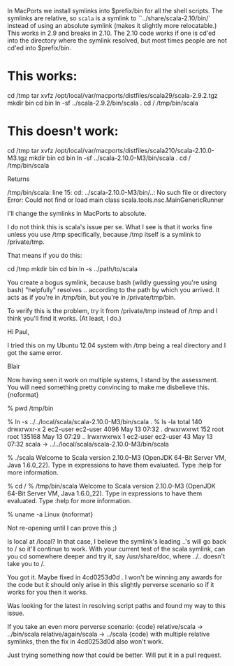In MacPorts we install symlinks into $prefix/bin for all the shell scripts.  The symlinks are relative, so `scala` is a symlink to ``../share/scala-2.10/bin/` instead of using an absolute symlink (makes it slightly more relocatable.)  This works in 2.9 and breaks in 2.10.  The 2.10 code works if one is cd'ed into the directory where the symlink resolved, but most times people are not cd'ed into $prefix/bin.

# This works:
cd /tmp
tar xvfz /opt/local/var/macports/distfiles/scala29/scala-2.9.2.tgz
mkdir bin
cd bin
ln -sf ../scala-2.9.2/bin/scala .
cd /
/tmp/bin/scala


# This doesn't work:
cd /tmp
tar xvfz /opt/local/var/macports/distfiles/scala210/scala-2.10.0-M3.tgz
mkdir bin
cd bin
ln -sf ../scala-2.10.0-M3/bin/scala .
cd /
/tmp/bin/scala


Returns

/tmp/bin/scala: line 15: cd: ../scala-2.10.0-M3/bin/..: No such file or directory
Error: Could not find or load main class scala.tools.nsc.MainGenericRunner

I'll change the symlinks in MacPorts to absolute.

I do not think this is scala's issue per se.  What I see is that it works fine unless you use /tmp specifically, because /tmp itself is a symlink to /private/tmp.

That means if you do this:

  cd /tmp
  mkdir bin
  cd bin
  ln -s ../path/to/scala

You create a bogus symlink, because bash (wildly guessing you're using bash) "helpfully" resolves .. according to the path by which you arrived.  It acts as if you're in /tmp/bin, but you're in /private/tmp/bin.

To verify this is the problem, try it from /private/tmp instead of /tmp and I think you'll find it works.  (At least, I do.)

Hi Paul,

I tried this on my Ubuntu 12.04 system with /tmp being a real directory and I got the same error.

Blair

Now having seen it work on multiple systems, I stand by the assessment.  You will need something pretty convincing to make me disbelieve this.
{noformat}

% pwd
/tmp/bin

% ln -s ../../local/scala/scala-2.10.0-M3/bin/scala .
% ls -la
total 140
drwxrwxr-x   2 ec2-user ec2-user   4096 May 13 07:32 .
drwxrwxrwt 152 root     root     135168 May 13 07:29 ..
lrwxrwxrwx   1 ec2-user ec2-user     43 May 13 07:32 scala -> ../../local/scala/scala-2.10.0-M3/bin/scala

% ./scala
Welcome to Scala version 2.10.0-M3 (OpenJDK 64-Bit Server VM, Java 1.6.0_22).
Type in expressions to have them evaluated.
Type :help for more information.

% cd /
% /tmp/bin/scala
Welcome to Scala version 2.10.0-M3 (OpenJDK 64-Bit Server VM, Java 1.6.0_22).
Type in expressions to have them evaluated.
Type :help for more information.

% uname -a
Linux
{noformat}

Not re-opening until I can prove this ;)

Is local at /local?  In that case, I believe the symlink's leading ..'s will go back to / so it'll continue to work.  With your current test of the scala symlink, can you cd somewhere deeper and try it, say /usr/share/doc, where ../.. doesn't take you to /.

You got it.  Maybe fixed in 4cd0253d0d .  I won't be winning any awards for the code but it should only arise in this slightly perverse scenario so if it works for you then it works.

Was looking for the latest in resolving script paths and found my way to this issue.

If you take an even more perverse scenario:
{code}
relative/scala -> ../bin/scala
relative/again/scala -> ../scala
{code}
with multiple relative symlinks, then the fix in 4cd0253d0d also won't work.

Just trying something now that could be better. Will put it in a pull request.

